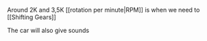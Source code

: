 Around 2K and 3,5K [[rotation per minute|RPM]] is when we need to [[Shifting Gears]]

The car will also give sounds